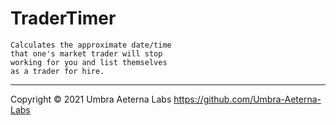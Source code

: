 # TraderTimer

```
Calculates the approximate date/time 
that one's market trader will stop 
working for you and list themselves 
as a trader for hire. 
```

---

Copyright © 2021 Umbra Aeterna Labs <https://github.com/Umbra-Aeterna-Labs>

